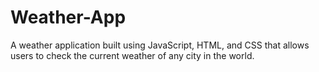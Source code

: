 # Weather-App
A weather application built using JavaScript, HTML, and CSS that allows users to check the current weather of any city in the world.
